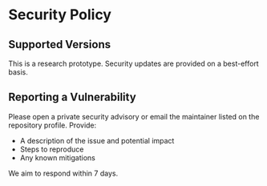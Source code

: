# Security Policy

## Supported Versions

This is a research prototype. Security updates are provided on a best-effort basis.

## Reporting a Vulnerability

Please open a private security advisory or email the maintainer listed on the repository profile. Provide:

- A description of the issue and potential impact
- Steps to reproduce
- Any known mitigations

We aim to respond within 7 days.
